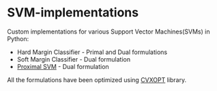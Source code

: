 # SVM-implementations
Custom implementations for various Support Vector Machines(SVMs) in Python:
* Hard Margin Classifier - Primal and Dual formulations 
* Soft Margin Classifier - Dual formulation 
* [Proximal SVM](https://pdfs.semanticscholar.org/e1c5/4dcd31baf6dc6e63722933e1c40c1766777e.pdf) - Dual formulation

All the formulations have been optimized using [CVXOPT](www.cvxopt.org) library.
